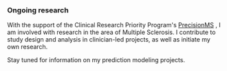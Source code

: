 ### Ongoing research

With the support of the Clinical Research Priority Program's <a href="https://www.precisionms.uzh.ch/en.html">PrecisionMS</a> , I am involved with research in the area of Multiple Sclerosis. I contribute to study design and analysis in clinician-led projects, as well as initiate my own research. 

Stay tuned for information on my prediction modeling projects.
